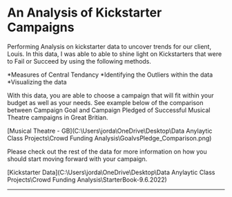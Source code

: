 # An Analysis of Kickstarter Campaigns
Performing Analysis on kickstarter data to uncover trends for our client, Louis. In this data, I was able to able to shine light on Kickstarters that were to Fail or Succeed by using the following methods.

*Measures of Central Tendancy
*Identifying the Outliers within the data
*Visualizing the data

With this data, you are able to choose a campaign that will fit within your budget as well as your needs. See example below of the comparison between Campaign Goal and Campaign Pledged of Successful Musical Theatre campaigns in Great Britian.

[Musical Theatre - GB](C:\Users\jorda\OneDrive\Desktop\Data Anylaytic Class Projects\Crowd Funding Analysis\GoalvsPledge_Comparison.png)

Please check out the rest of the data for more information on how you should start moving forward with your campaign.

[Kickstarter Data](C:\Users\jorda\OneDrive\Desktop\Data Anylaytic Class Projects\Crowd Funding Analysis\StarterBook-9.6.2022)

---
